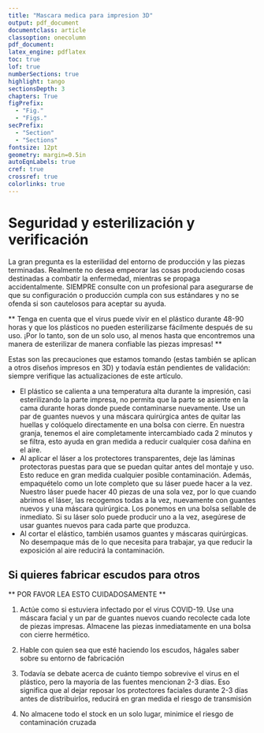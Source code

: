 ```yaml
---
title: "Mascara medica para impresion 3D"
output: pdf_document
documentclass: article
classoption: onecolumn
pdf_document:
latex_engine: pdflatex
toc: true
lof: true
numberSections: true
highlight: tango
sectionsDepth: 3
chapters: True
figPrefix:
  - "Fig."
  - "Figs."
secPrefix:
  - "Section"
  - "Sections"
fontsize: 12pt
geometry: margin=0.5in
autoEqnLabels: true
cref: true
crossref: true
colorlinks: true
---
```


# Seguridad y esterilización y verificación
La gran pregunta es la esterilidad del entorno de producción y las piezas terminadas. Realmente no desea empeorar las cosas produciendo cosas destinadas a combatir la enfermedad, mientras se propaga accidentalmente. SIEMPRE consulte con un profesional para asegurarse de que su configuración o producción cumpla con sus estándares y no se ofenda si son cautelosos para aceptar su ayuda.

** Tenga en cuenta que el virus puede vivir en el plástico durante 48-90 horas y que los plásticos no pueden esterilizarse fácilmente después de su uso. ¡Por lo tanto, son de un solo uso, al menos hasta que encontremos una manera de esterilizar de manera confiable las piezas impresas! **

Estas son las precauciones que estamos tomando (estas también se aplican a otros diseños impresos en 3D) y todavía están pendientes de validación: siempre verifique las actualizaciones de este artículo.

- El plástico se calienta a una temperatura alta durante la impresión, casi esterilizando la parte impresa, no permita que la parte se asiente en la cama durante horas donde puede contaminarse nuevamente. Use un par de guantes nuevos y una máscara quirúrgica antes de quitar las huellas y colóquelo directamente en una bolsa con cierre. En nuestra granja, tenemos el aire completamente intercambiado cada 2 minutos y se filtra, esto ayuda en gran medida a reducir cualquier cosa dañina en el aire.
- Al aplicar el láser a los protectores transparentes, deje las láminas protectoras puestas para que se puedan quitar antes del montaje y uso. Esto reduce en gran medida cualquier posible contaminación. Además, empaquételo como un lote completo que su láser puede hacer a la vez. Nuestro láser puede hacer 40 piezas de una sola vez, por lo que cuando abrimos el láser, las recogemos todas a la vez, nuevamente con guantes nuevos y una máscara quirúrgica. Los ponemos en una bolsa sellable de inmediato. Si su láser solo puede producir uno a la vez, asegúrese de usar guantes nuevos para cada parte que produzca.
- Al cortar el elástico, también usamos guantes y máscaras quirúrgicas. No desempaque más de lo que necesita para trabajar, ya que reducir la exposición al aire reducirá la contaminación.


## Si quieres fabricar escudos para otros

** POR FAVOR LEA ESTO CUIDADOSAMENTE **

1. Actúe como si estuviera infectado por el virus COVID-19. Use una máscara facial y un par de guantes nuevos cuando recolecte cada lote de piezas impresas. Almacene las piezas inmediatamente en una bolsa con cierre hermético.

2. Hable con quien sea que esté haciendo los escudos, hágales saber sobre su entorno de fabricación

3. Todavía se debate acerca de cuánto tiempo sobrevive el virus en el plástico, pero la mayoría de las fuentes mencionan 2-3 días. Eso significa que al dejar reposar los protectores faciales durante 2-3 días antes de distribuirlos, reducirá en gran medida el riesgo de transmisión

4. No almacene todo el stock en un solo lugar, minimice el riesgo de contaminación cruzada